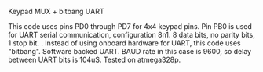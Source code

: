 <h>Keypad MUX + bitbang UART</h>

This code uses pins PD0 through PD7  for 4x4 keypad pins.
Pin PB0 is used for UART serial communication, configuration 8n1. 8 data bits, no parity bits, 1 stop bit.
. Instead of using onboard hardware for UART,
this code uses "bitbang". Software backed UART. BAUD rate in this case is 9600, so delay between UART bits is 104uS.
Tested on atmega328p.
